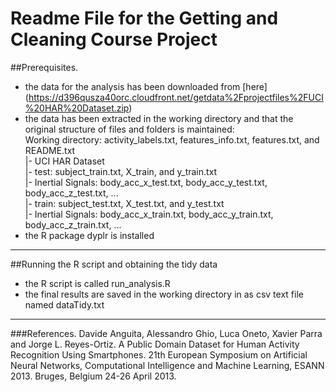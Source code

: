 # Readme File for the Getting and Cleaning Course Project

##Prerequisites.
- the data for the analysis has been downloaded from [here] (https://d396qusza40orc.cloudfront.net/getdata%2Fprojectfiles%2FUCI%20HAR%20Dataset.zip)  
- the data has been extracted in the working directory and that the original structure of files and folders is maintained:  
      Working directory: activity_labels.txt, features_info.txt, features.txt, and README.txt    
              |- UCI HAR Dataset  
                    |- test: subject_train.txt, X_train, and y_train.txt  
                         |- Inertial Signals: body_acc_x_test.txt, body_acc_y_test.txt, body_acc_z_test.txt, ...    
                    |- train: subject_test.txt, X_test.txt, and y_test.txt   
                         |- Inertial Signals: body_acc_x_train.txt, body_acc_y_train.txt, body_acc_z_train.txt, ...    
- the R package dyplr is installed

 ----
 
##Running the R script and obtaining the tidy data
- the R script is called run_analysis.R
- the final results are saved in the working directory in as csv text file named dataTidy.txt

 ---- 
 
###References.
Davide Anguita, Alessandro Ghio, Luca Oneto, Xavier Parra and Jorge L. Reyes-Ortiz. A Public Domain Dataset for Human Activity Recognition Using Smartphones. 21th European Symposium on Artificial Neural Networks, Computational Intelligence and Machine Learning, ESANN 2013. Bruges, Belgium 24-26 April 2013. 
